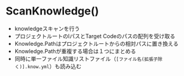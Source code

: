 # ScanKnowledge()

* knowledgeスキャンを行う
* プロジェクトルートのlパスとTarget Codeのパスの配列を受け取る
* Knowledge.Pathはプロジェクトルートからの相対パスに置き換える
* Knowledge.Pathが重複する場合は１つにまとめる
* 同時に単一ファイル知識リストファイル（`[ファイル名(拡張子除く)].know.yml`）も読み込む